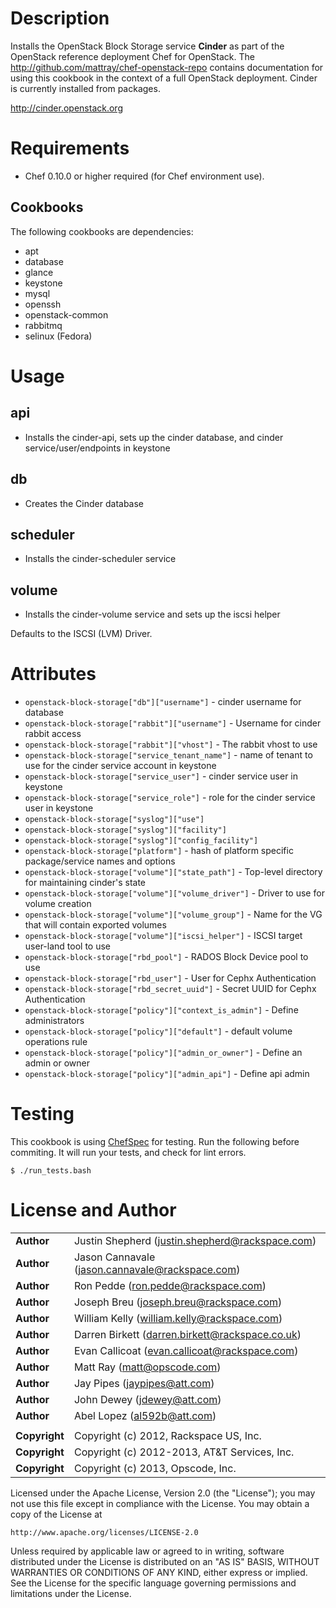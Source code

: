 Description
===========

Installs the OpenStack Block Storage service **Cinder** as part of the OpenStack reference deployment Chef for OpenStack. The http://github.com/mattray/chef-openstack-repo contains documentation for using this cookbook in the context of a full OpenStack deployment. Cinder is currently installed from packages.

http://cinder.openstack.org

Requirements
============

* Chef 0.10.0 or higher required (for Chef environment use).

Cookbooks
---------

The following cookbooks are dependencies:

* apt
* database
* glance
* keystone
* mysql
* openssh
* openstack-common
* rabbitmq
* selinux (Fedora)

Usage
=====

api
----
- Installs the cinder-api, sets up the cinder database,
 and cinder service/user/endpoints in keystone

db
--
- Creates the Cinder database

scheduler
----
- Installs the cinder-scheduler service

volume
----
- Installs the cinder-volume service and sets up the iscsi helper

Defaults to the ISCSI (LVM) Driver.

Attributes
==========

* `openstack-block-storage["db"]["username"]` - cinder username for database
* `openstack-block-storage["rabbit"]["username"]` - Username for cinder rabbit access
* `openstack-block-storage["rabbit"]["vhost"]` - The rabbit vhost to use
* `openstack-block-storage["service_tenant_name"]` - name of tenant to use for the cinder service account in keystone
* `openstack-block-storage["service_user"]` - cinder service user in keystone
* `openstack-block-storage["service_role"]` - role for the cinder service user in keystone
* `openstack-block-storage["syslog"]["use"]`
* `openstack-block-storage["syslog"]["facility"]`
* `openstack-block-storage["syslog"]["config_facility"]`
* `openstack-block-storage["platform"]` - hash of platform specific package/service names and options
* `openstack-block-storage["volume"]["state_path"]` - Top-level directory for maintaining cinder's state
* `openstack-block-storage["volume"]["volume_driver"]` - Driver to use for volume creation
* `openstack-block-storage["volume"]["volume_group"]` - Name for the VG that will contain exported volumes
* `openstack-block-storage["volume"]["iscsi_helper"]` - ISCSI target user-land tool to use
* `openstack-block-storage["rbd_pool"]` - RADOS Block Device pool to use
* `openstack-block-storage["rbd_user"]` - User for Cephx Authentication
* `openstack-block-storage["rbd_secret_uuid"]` - Secret UUID for Cephx Authentication
* `openstack-block-storage["policy"]["context_is_admin"]` - Define administrators
* `openstack-block-storage["policy"]["default"]` - default volume operations rule
* `openstack-block-storage["policy"]["admin_or_owner"]` - Define an admin or owner
* `openstack-block-storage["policy"]["admin_api"]` - Define api admin

Testing
=====

This cookbook is using [ChefSpec](https://github.com/acrmp/chefspec) for
testing. Run the following before commiting. It will run your tests,
and check for lint errors.

    $ ./run_tests.bash

License and Author
==================

|                      |                                                    |
|:---------------------|:---------------------------------------------------|
| **Author**           |  Justin Shepherd (<justin.shepherd@rackspace.com>) |
| **Author**           |  Jason Cannavale (<jason.cannavale@rackspace.com>) |
| **Author**           |  Ron Pedde (<ron.pedde@rackspace.com>)             |
| **Author**           |  Joseph Breu (<joseph.breu@rackspace.com>)         |
| **Author**           |  William Kelly (<william.kelly@rackspace.com>)     |
| **Author**           |  Darren Birkett (<darren.birkett@rackspace.co.uk>) |
| **Author**           |  Evan Callicoat (<evan.callicoat@rackspace.com>)   |
| **Author**           |  Matt Ray (<matt@opscode.com>)                     |
| **Author**           |  Jay Pipes (<jaypipes@att.com>)                    |
| **Author**           |  John Dewey (<jdewey@att.com>)                     |
| **Author**           |  Abel Lopez (<al592b@att.com>)                     |
|                      |                                                    |
| **Copyright**        |  Copyright (c) 2012, Rackspace US, Inc.            |
| **Copyright**        |  Copyright (c) 2012-2013, AT&T Services, Inc.      |
| **Copyright**        |  Copyright (c) 2013, Opscode, Inc.                 |

Licensed under the Apache License, Version 2.0 (the "License");
you may not use this file except in compliance with the License.
You may obtain a copy of the License at

    http://www.apache.org/licenses/LICENSE-2.0

Unless required by applicable law or agreed to in writing, software
distributed under the License is distributed on an "AS IS" BASIS,
WITHOUT WARRANTIES OR CONDITIONS OF ANY KIND, either express or implied.
See the License for the specific language governing permissions and
limitations under the License.
